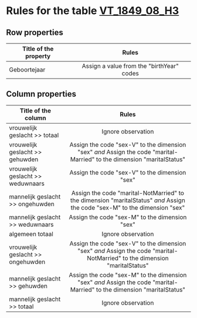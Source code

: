 # Rules for the table [VT_1849_08_H3](https://github.com/cgueret/DataDump/blob/master/xls-marked/VT_1849_08_H3_marked.xls?raw=true)
## Row properties
| Title of the property | Rules |
| --------------------- |:-----:|
| Geboortejaar | Assign a value from the "birthYear" codes |
## Column properties
| Title of the column | Rules |
| --------------------- |:-----:|
| vrouwelijk geslacht >> totaal | Ignore observation |
| vrouwelijk geslacht >> gehuwden | Assign the code "sex-V" to the dimension "sex" *and* Assign the code "marital-Married" to the dimension "maritalStatus" |
| vrouwelijk geslacht >> weduwnaars | Assign the code "sex-V" to the dimension "sex" |
| mannelijk geslacht >> ongehuwden | Assign the code "marital-NotMarried" to the dimension "maritalStatus" *and* Assign the code "sex-M" to the dimension "sex" |
| mannelijk geslacht >> weduwnaars | Assign the code "sex-M" to the dimension "sex" |
| algemeen totaal | Ignore observation |
| vrouwelijk geslacht >> ongehuwden | Assign the code "sex-V" to the dimension "sex" *and* Assign the code "marital-NotMarried" to the dimension "maritalStatus" |
| mannelijk geslacht >> gehuwden | Assign the code "sex-M" to the dimension "sex" *and* Assign the code "marital-Married" to the dimension "maritalStatus" |
| mannelijk geslacht >> totaal | Ignore observation |
